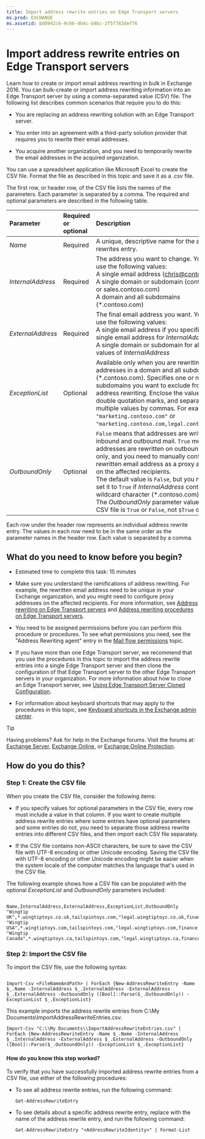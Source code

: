 ```yaml
---
title: Import address rewrite entries on Edge Transport servers
ms.prod: EXCHANGE
ms.assetid: bd0942c6-9c66-4b4c-b9bc-2f5f783def76
---
```



# Import address rewrite entries on Edge Transport servers
Learn how to create or import email address rewriting in bulk in Exchange 2016.
You can bulk-create or import address rewriting information into an Edge Transport server by using a comma-separated value (CSV) file. The following list describes common scenarios that require you to do this:
  
    
    


- You are replacing an address rewriting solution with an Edge Transport server.
    
  
- You enter into an agreement with a third-party solution provider that requires you to rewrite their email addresses.
    
  
- You acquire another organization, and you need to temporarily rewrite the email addresses in the acquired organization.
    
  

You can use a spreadsheet application like Microsoft Excel to create the CSV file. Format the file as described in this topic and save it as a .csv file.
  
    
    

The first row, or header row, of the CSV file lists the names of the parameters. Each parameter is separated by a comma. The required and optional parameters are described in the following table.

|**Parameter**|**Required or optional**|**Description**|
|:-----|:-----|:-----|
| _Name_ <br/> |Required  <br/> |A unique, descriptive name for the address rewrites entry.  <br/> |
| _InternalAddress_ <br/> |Required  <br/> | The address you want to change. You can use the following values: <br/>  A single email address (chris@contoso.com) <br/>  A single domain or subdomain (contoso.com or sales.contoso.com) <br/>  A domain and all subdomains (*.contoso.com) <br/> |
| _ExternalAddress_ <br/> |Required  <br/> | The final email address you want. You can use the following values: <br/>  A single email address if you specified a single email address for _InternalAddress_ <br/>  A single domain or subdomain for all other values of _InternalAddress_ <br/> |
| _ExceptionList_ <br/> |Optional  <br/> |Available only when you are rewriting email addresses in a domain and all subdomains (*.contoso.com). Specifies one or more subdomains you want to exclude from address rewriting. Enclose the value in double quotation marks, and separate multiple values by commas. For example,  `"marketing.contoso.com"` or `"marketing.contoso.com,legal.contoso.com"`.  <br/> |
| _OutboundOnly_ <br/> |Optional  <br/> | `False` means that addresses are written on inbound and outbound mail. `True` means that addresses are rewritten on outbound mail only, and you need to manually configure the rewritten email address as a proxy address on the affected recipients. <br/> The default value is  `False`, but you need to set it to  `True` if _InternalAddress_ contains the wildcard character (*.contoso.com). <br/> The  _OutboundOnly_ parameter value in the CSV file is `True` or `False`, not  `$True` or `$False`.  <br/> |
   
Each row under the header row represents an individual address rewrite entry. The values in each row need to be in the same order as the parameter names in the header row. Each value is separated by a comma.
## What do you need to know before you begin?


- Estimated time to complete this task: 15 minutes
    
  
- Make sure you understand the ramifications of address rewriting. For example, the rewritten email address need to be unique in your Exchange organization, and you might need to configure proxy addresses on the affected recipients. For more information, see  [Address rewriting on Edge Transport servers](address-rewriting-on-edge-transport-servers.md) and [Address rewriting procedures on Edge Transport servers](address-rewriting-procedures-on-edge-transport-servers.md).
    
  
- You need to be assigned permissions before you can perform this procedure or procedures. To see what permissions you need, see the "Address Rewriting agent" entry in the  [Mail flow permissions](mail-flow-permissions.md) topic.
    
  
- If you have more than one Edge Transport server, we recommend that you use the procedures in this topic to import the address rewrite entries into a single Edge Transport server and then clone the configuration of that Edge Transport server to the other Edge Transport servers in your organization. For more information about how to clone an Edge Transport server, see  [Using Edge Transport Server Cloned Configuration](http://technet.microsoft.com/library/683a6b8a-59bf-43ed-96c8-504945c2f665.aspx).
    
  
- For information about keyboard shortcuts that may apply to the procedures in this topic, see  [Keyboard shortcuts in the Exchange admin center](keyboard-shortcuts-in-the-exchange-admin-center.md).
    
  

> [!TIP]
> Having problems? Ask for help in the Exchange forums. Visit the forums at:  [Exchange Server](https://go.microsoft.com/fwlink/p/?linkId=60612),  [Exchange Online](https://go.microsoft.com/fwlink/p/?linkId=267542), or  [Exchange Online Protection](https://go.microsoft.com/fwlink/p/?linkId=285351). 
  
    
    


## How do you do this?


### Step 1: Create the CSV file

When you create the CSV file, consider the following items:
  
    
    

- If you specify values for optional parameters in the CSV file, every row must include a value in that column. If you want to create multiple address rewrite entries where some entries have optional parameters and some entries do not, you need to separate those address rewrite entries into different CSV files, and then import each CSV file separately.
    
  
- If the CSV file contains non-ASCII characters, be sure to save the CSV file with UTF-8 encoding or other Unicode encoding. Saving the CSV file with UTF-8 encoding or other Unicode encoding might be easier when the system locale of the computer matches the language that's used in the CSV file.
    
  
The following example shows how a CSV file can be populated with the optional  _ExceptionList_ and _OutboundOnly_ parameters included:
  
    
    



```

Name,InternalAddress,ExternalAddress,ExceptionList,OutboundOnly
"Wingtip UK",*.wingtiptoys.co.uk,tailspintoys.com,"legal.wingtiptoys.co.uk,finance.wingtiptoys.co.uk,support.wingtiptoys.co.uk",True
"Wingtip USA",*.wingtiptoys.com,tailspintoys.com,"legal.wingtiptoys.com,finance.wingtiptoys.com,support.wingtiptoys.com,corp.wingtiptoys.com",True
"Wingtip Canada",*.wingtiptoys.ca,tailspintoys.com,"legal.wingtiptoys.ca,finance.wingtiptoys.ca,support.wingtiptoys.ca",True
```


### Step 2: Import the CSV file

To import the CSV file, use the following syntax:
  
    
    

```

Import-Csv <FileNameAndPath> | ForEach {New-AddressRewriteEntry -Name $_.Name -InternalAddress $_.InternalAddress -ExternalAddress $_.ExternalAddress -OutboundOnly ([Bool]::Parse($_.OutboundOnly)) -ExceptionList $_.ExceptionList}
```

This example imports the address rewrite entries from C:\\My Documents\\ImportAddressRewriteEntries.csv.
  
    
    



```
Import-Csv "C:\\My Documents\\ImportAddressRewriteEntries.csv" | ForEach {New-AddressRewriteEntry -Name $_.Name -InternalAddress $_.InternalAddress -ExternalAddress $_.ExternalAddress -OutboundOnly ([Bool]::Parse($_.OutboundOnly)) -ExceptionList $_.ExceptionList}
```


#### How do you know this step worked?

To verify that you have successfully imported address rewrite entries from a CSV file, use either of the following procedures:
  
    
    

- To see all address rewrite entries, run the following command:
    
  ```
  Get-AddressRewriteEntry
  ```

- To see details about a specific address rewrite entry, replace  _<AddressRewriteIdentity>_ with the name of the address rewrite entry, and run the following command:
    
  ```
  Get-AddressRewriteEntry "<AddressRewriteIdentity>" | Format-List
  ```


